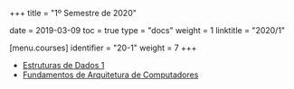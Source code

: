+++
title = "1º Semestre de 2020"

date = 2019-03-09
toc = true
type = "docs"
weight = 1
linktitle = "2020/1"

[menu.courses]
  identifier = "20-1"
  weight = 7
+++

* [Estruturas de Dados 1](../eda1-20-1/)
* [Fundamentos de Arquitetura de Computadores](../fac-20-1/)